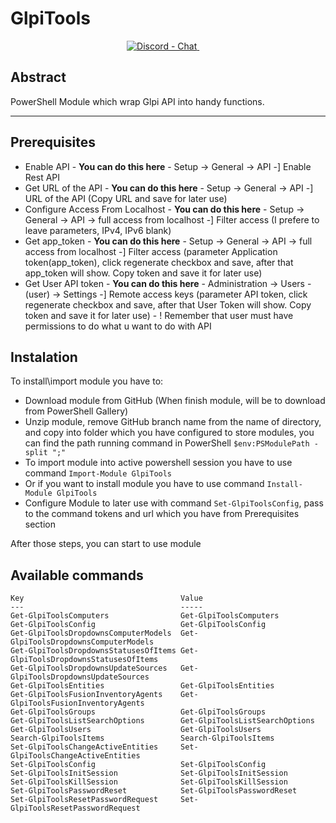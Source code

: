 # GlpiTools
<div align="center">
<!-- Discord -->
  <a href="https://discord.gg/u4YdyVb">
    <img src="https://img.shields.io/discord/235574673155293194.svg?style=flat&label=Discord&logo=discord"
      alt="Discord - Chat" title="Discord - Chat" />
  </a>&nbsp;&nbsp;&nbsp;&nbsp;
</div>

## Abstract

PowerShell Module which wrap Glpi API into handy functions.

***

## Prerequisites

 * Enable API - **You can do this here** - Setup -> General -> API -] Enable Rest API
 * Get URL of the API - **You can do this here** - Setup -> General -> API -] URL of the API (Copy URL and save for later use)
 * Configure Access From Localhost - **You can do this here** - Setup -> General -> API -> full access from localhost -] Filter access (I prefere to leave parameters, IPv4, IPv6 blank)
 * Get app_token - **You can do this here** - Setup -> General -> API -> full access from localhost -] Filter access (parameter Application token(app_token), click regenerate checkbox and save, after that app_token will show. Copy token and save it for later use)
 * Get User API token - **You can do this here** - Administration -> Users - (user) -> Settings -] Remote access keys (parameter API token, click regenerate checkbox and save, after that User Token will show. Copy token and save it for later use) - ! Remember that user must have permissions to do what u want to do with API

 ## Instalation

 To install\import module you have to:
 
 * Download module from GitHub (When finish module, will be to download from PowerShell Gallery)
 * Unzip module, remove GitHub branch name from the name of directory, and copy into folder which you have configured to store modules, you can find the path running command in PowerShell ``` $env:PSModulePath -split ";" ```
 * To import module into active powershell session you have to use command ` Import-Module GlpiTools `
 * Or if you want to install module you have to use command ` Install-Module GlpiTools `
 * Configure Module to later use with command `Set-GlpiToolsConfig`, pass to the command tokens and url which you have from Prerequisites section

 After those steps, you can start to use module

 ## Available commands

 ```
 Key                                   Value
 ---                                   -----
 Get-GlpiToolsComputers                Get-GlpiToolsComputers
 Get-GlpiToolsConfig                   Get-GlpiToolsConfig
 Get-GlpiToolsDropdownsComputerModels  Get-GlpiToolsDropdownsComputerModels
 Get-GlpiToolsDropdownsStatusesOfItems Get-GlpiToolsDropdownsStatusesOfItems
 Get-GlpiToolsDropdownsUpdateSources   Get-GlpiToolsDropdownsUpdateSources
 Get-GlpiToolsEntities                 Get-GlpiToolsEntities
 Get-GlpiToolsFusionInventoryAgents    Get-GlpiToolsFusionInventoryAgents
 Get-GlpiToolsGroups                   Get-GlpiToolsGroups
 Get-GlpiToolsListSearchOptions        Get-GlpiToolsListSearchOptions
 Get-GlpiToolsUsers                    Get-GlpiToolsUsers
 Search-GlpiToolsItems                 Search-GlpiToolsItems
 Set-GlpiToolsChangeActiveEntities     Set-GlpiToolsChangeActiveEntities
 Set-GlpiToolsConfig                   Set-GlpiToolsConfig
 Set-GlpiToolsInitSession              Set-GlpiToolsInitSession
 Set-GlpiToolsKillSession              Set-GlpiToolsKillSession
 Set-GlpiToolsPasswordReset            Set-GlpiToolsPasswordReset
 Set-GlpiToolsResetPasswordRequest     Set-GlpiToolsResetPasswordRequest
 ```